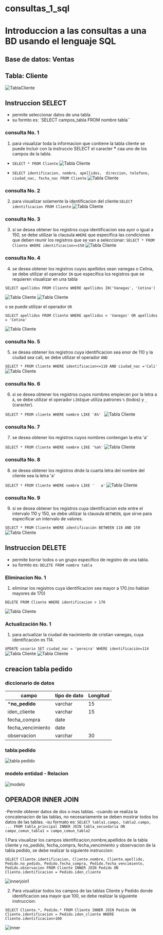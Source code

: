 # consultas_1_sql
# Introduccion a las consultas a una BD usando el lenguaje SQL

## Base de datos: Ventas
## Tabla: Cliente

![TablaCliente](tablaCliente.png "TablaCliente")

## Instruccion SELECT
- permite seleccionar datos de una tabla
- su formto es: `SELECT campos_tabla FROM nombre tabla``

### consulta No. 1 
1. para visualizar toda la informacion que contiene la tabla cliente se puede incluir con la instruccio SELECT el caracter **\***  caa uno de los campos de la tabla.

- `SELECT * FROM Cliente`
![Tabla Cliente](ejem1.png "Tabla Cliente")

- `SELECT identificacion, nombre, apellidos, 
direccion, telefono, ciudad_nac, fecha_nac FROM Cliente`
![Tabla Cliente](ejem2.png "Tabla Cliente")

### consulta No. 2

2. para visualizar solamente la identificacion del cliente:`SELECT identificacion FROM Cliente`
![Tabla Cliente](ejem3.png "Tabla Cliente")

### consulta No. 3

3. si se desea obtener los registros cuya identificacion sea ayor o igual a 150, se debe utilizar la clausula `WHERE` que especifica las condiciones que deben reunir los registros que se van a seleccionar: `SELECT * FROM Cliente WHERE identificacion>=150`
![Tabla Cliente](ejem5.png "Tabla Cliente")

### consulta No. 4

4. se desea obtener los registros cuyos apellidos sean vanegas o Celina, se debe utilizar el operador `IN` que especifica los registros que se requieren visualizar en una tabla

`SELECT apellidos FROM Cliente WHERE apellidos IN('Vanegas', 'Cetina') `

![Tabla Cliente](ejem4.png "Tabla Cliente")
![Tabla Cliente](ejem7.png "Tabla Cliente")

o se puede utilizar el operador `OR`

`SELECT apellidos FROM Cliente WHERE apellidos = 'Vanegas' OR apellidos = 'Cetina' `

![Tabla Cliente](ejem6.png "Tabla Cliente")

### consulta No. 5

5. se desea obtener los registros cuya identificacion sea enor de 110 y la ciudad sea cali, se debe utilizar el operador `AND`

`SELECT * FROM Cliente WHERE identificacion<=110 AND ciudad_nac ='Cali'`
![Tabla Cliente](ejem8.png "Tabla Cliente")

### consulta No. 6

6. si se desea obtener los registros cuyos nombres empiecen por la letra a `A`, se debe utilizar el operador `LIKE`que utiliza patrones `%` (todos) y `_` (caracter).

`SELECT * FROM cliente WHERE nombre LIKE 'A%' ` 
![Tabla Cliente](ejem9.png "Tabla Cliente")

### consulta No. 7

7. se desea obtener los registros cuyos nombres contengan la etra 'a' 

`SELECT * FROM Cliente WHERE nombre LIKE '%a%'`
![Tabla Cliente](ejem10.png "Tabla Cliente")

### consulta No. 8

8. se desea obtener los registros dnde la cuarta letra del nombre del cliente sea la letra 'a'

`SELECT * FROM Cliente WHERE nombre LIKE '   a'`
![Tabla Cliente](ejem11.png "Tabla Cliente")

### consulta No. 9

9. si se desea obtener los registros cuya identificacion este entre el intervalo 110 y 150, se debe utilizar la clausula `BETWEEN`, que sirve para especificar un intervalo de valores.

`SELECT * FROM Cliente WHERE identificación BETWEEN 110 AND 150`
![Tabla Cliente](ejem12.png "Tabla Cliente")

## Instruccion DELETE
- permite borrar todos o un grupo especifico de registro de una tabla.
- su formto es: `DELETE FROM nombre tabla`

### Eliminacion No. 1

1. eliminar los registros cuya identificacion sea mayor a 170.(no habian mayores de 170)

`DELETE FROM Cliente WHERE identificacion > 170`

![Tabla Cliente](delete1.png "Tabla Cliente")
 
 ### Actualización No. 1

1. para actualizar la ciudad de nacimiento de cristian vanegas, cuya identificación es 114.

`UPDATE usuario SET ciudad_nac = 'pereira' WHERE identificación=114`
![Tabla Cliente](actualizacion1.png "Tabla Cliente")
![Tabla Cliente](update1_1.png "Tabla Cliente")




## creacion tabla pedido
### diccionario de datos 
|campo|tipo de dato|Longitud|
|-----|------------|--------|
|***no_pedido**|varchar|15|
|iden_cliente|varchar|15|
|fecha_compra|date||
|fecha_vencimiento|date||
|observacion|varchar|30|

### tabla:pedido
![tabla pedido](tablapedido.png "tablapedido")

### modelo entidad - Relacion
![modelo](modelo.png "modelo")

## OPERADOR INNER JOIN
-Permite obtener datos de dos o mas tablas.
-cuando se realiza la concatenacion de las tablas, no necesariamente se deben mostrar todos los datos de las tablas.
-su formato es:
`SELECT tabla1.campo, tabla2.campo, ... FROM tabla_principal INNER JOIN tabla_secundaria ON campo_comun_tabla1 = campo_comun_tabla2`

1.Para visualizar los campos identificacion,nombre,apellidos de la tabla cliente y no_pedido, fecha_compra, fecha_vencimiento y observacion de la tabla pedido, se debe realizar la siguiente instruccion:

`SELECT Cliente.identificacion, Cliente.nombre, Cliente.apellido, Pedido.no_pedido, Pedido.fecha_compra, Pedido.fecha_vencimiento, Pedido.observacion FROM Cliente INNER JOIN Pedido ON Cliente.identificacion = Pedido.iden_cliente`

![innerjoin1](innerjoin1.png "innerjoin1")

2. Para visualizar todos los campos de las tablas Cliente y Pedido donde identificacion sea mayor que 100, se debe realizar la siguiente instruccion:

`SELECT Cliente.*, Pedido.* FROM Cliente INNER JOIN Pedido ON Cliente.identificacion = Pedido.iden_cliente WHERE Cliente.identificacion>100`

![inner](inner.png "inner")






